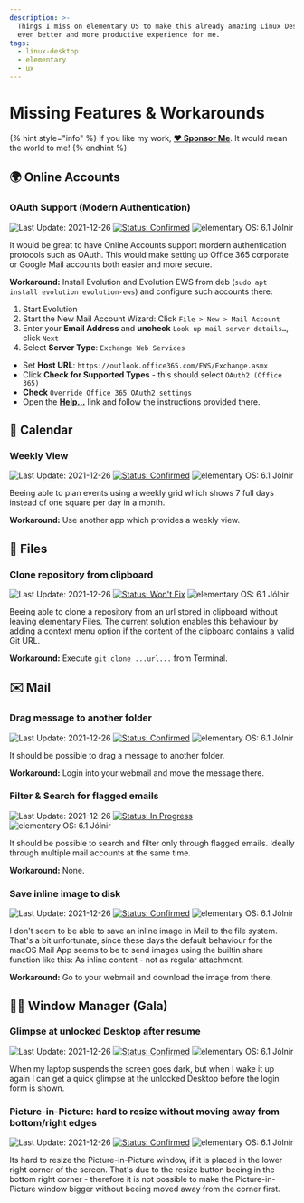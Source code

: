 ```yaml
---
description: >-
  Things I miss on elementary OS to make this already amazing Linux Desktop an
  even better and more productive experience for me.
tags:
  - linux-desktop
  - elementary
  - ux
---
```


# Missing Features & Workarounds

{% hint style="info" %}
If you like my work, [**❤️ Sponsor Me**](https://github.com/sponsors/marbetschar). It would mean the world to me!
{% endhint %}

## 🌍 Online Accounts

### OAuth Support (Modern Authentication)

![Last Update: 2021-12-26](https://img.shields.io/badge/last%20update-2021--12--26-lightgrey?style=social) [![Status: Confirmed](https://img.shields.io/badge/status-confirmed-orange)](https://github.com/elementary/portals/issues/19) ![elementary OS: 6.1 Jólnir](https://img.shields.io/badge/elementary%C2%A0OS-6.1%20Jólnir-007aff)

It would be great to have Online Accounts support mordern authentication protocols such as OAuth. This would make setting up Office 365 corporate or Google Mail accounts both
easier and more secure.

**Workaround:** Install Evolution and Evolution EWS from deb (`sudo apt install evolution evolution-ews`) and configure such accounts there:

1. Start Evolution
2. Start the New Mail Account Wizard: Click `File > New > Mail Account`
3. Enter your **Email Address** and **uncheck** `Look up mail server details…`, click `Next`
4. Select **Server Type**: `Exchange Web Services`
  - Set **Host URL**: `https://outlook.office365.com/EWS/Exchange.asmx`
  - Click **Check for Supported Types** - this should select `OAuth2 (Office 365)`
  - **Check** `Override Office 365 OAuth2 settings`
  - Open the [**Help…**](https://wiki.gnome.org/Apps/Evolution/EWS/OAuth2) link and follow the instructions provided there.

## 📆️ Calendar

### Weekly View

![Last Update: 2021-12-26](https://img.shields.io/badge/last%20update-2021--12--26-lightgrey?style=social) [![Status: Confirmed](https://img.shields.io/badge/status-confirmed-orange)](https://github.com/elementary/calendar/issues/500) ![elementary OS: 6.1 Jólnir](https://img.shields.io/badge/elementary%C2%A0OS-6.1%20Jólnir-007aff)

Beeing able to plan events using a weekly grid which shows 7 full days instead of one square per day in a month.

**Workaround:** Use another app which provides a weekly view.

## 📂 Files

### Clone repository from clipboard

![Last Update: 2021-12-26](https://img.shields.io/badge/last%20update-2021--12--26-lightgrey?style=social) [![Status: Won&apos;t Fix](https://img.shields.io/badge/status-wontfix-red)](https://github.com/elementary/files/pull/1310) ![elementary OS: 6.1 Jólnir](https://img.shields.io/badge/elementary%C2%A0OS-6.1%20Jólnir-007aff)

Beeing able to clone a repository from an url stored in clipboard without leaving elementary Files. The current solution enables this behaviour by adding a context menu option if the content of the clipboard contains a valid Git URL.

**Workaround:** Execute `git clone ...url...` from Terminal.

## ✉️ Mail

### Drag message to another folder

![Last Update: 2021-12-26](https://img.shields.io/badge/last%20update-2021--12--26-lightgrey?style=social) [![Status: Confirmed](https://img.shields.io/badge/status-confirmed-orange)](https://github.com/elementary/mail/issues/633) ![elementary OS: 6.1 Jólnir](https://img.shields.io/badge/elementary%C2%A0OS-6.1%20Jólnir-007aff)

It should be possible to drag a message to another folder.

**Workaround:** Login into your webmail and move the message there.

### Filter & Search for flagged emails

![Last Update: 2021-12-26](https://img.shields.io/badge/last%20update-2021--12--26-lightgrey?style=social) [![Status: In Progress](https://img.shields.io/badge/status-in_progress-green)](https://github.com/elementary/mail/pull/678) ![elementary OS: 6.1 Jólnir](https://img.shields.io/badge/elementary%C2%A0OS-6.1%20Jólnir-007aff)

It should be possible to search and filter only through flagged emails. Ideally through multiple mail accounts at the same time.

**Workaround:** None.

### Save inline image to disk

![Last Update: 2021-12-26](https://img.shields.io/badge/last%20update-2021--12--26-lightgrey?style=social) [![Status: Confirmed](https://img.shields.io/badge/status-confirmed-orange)](https://github.com/elementary/mail/issues/447) ![elementary OS: 6.1 Jólnir](https://img.shields.io/badge/elementary%C2%A0OS-6.1%20Jólnir-007aff)

I don't seem to be able to save an inline image in Mail to the file system. That's a bit unfortunate, since these days the default behaviour for the macOS Mail App seems to be to send images using the builtin share function like this: As inline content - not as regular attachment.

**Workaround:** Go to your webmail and download the image from there.

## 🧙‍♂️️ Window Manager \(Gala\)

### Glimpse at unlocked Desktop after resume

![Last Update: 2021-12-26](https://img.shields.io/badge/last%20update-2021--12--26-lightgrey?style=social) [![Status: Confirmed](https://img.shields.io/badge/status-confirmed-orange)](https://github.com/elementary/gala/issues/988) ![elementary OS: 6.1 Jólnir](https://img.shields.io/badge/elementary%C2%A0OS-6.1%20Jólnir-007aff)

When my laptop suspends the screen goes dark, but when I wake it up again I can get a quick glimpse at the unlocked Desktop before the login form is shown.

### Picture-in-Picture: hard to resize without moving away from bottom/right edges

![Last Update: 2021-12-26](https://img.shields.io/badge/last%20update-2021--12--26-lightgrey?style=social) [![Status: Confirmed](https://img.shields.io/badge/status-confirmed-orange)](https://github.com/elementary/gala/issues/1116) ![elementary OS: 6.1 Jólnir](https://img.shields.io/badge/elementary%C2%A0OS-6.1%20Jólnir-007aff)

Its hard to resize the Picture-in-Picture window, if it is placed in the lower right corner of the screen. That's due to the resize button beeing in the bottom right corner - therefore it is not possible to make the Picture-in-Picture window bigger without beeing moved away from the corner first.

